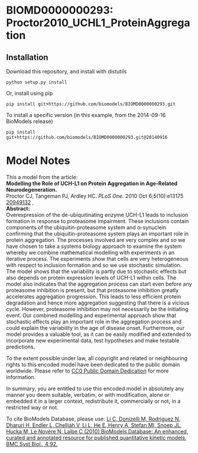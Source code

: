 # BIOMD0000000293: Proctor2010_UCHL1_ProteinAggregation

## Installation

Download this repository, and install with distutils

`python setup.py install`

Or, install using pip

`pip install git+https://github.com/biomodels/BIOMD0000000293.git`

To install a specific version (in this example, from the 2014-09-16 BioModels release)

`pip install git+https://github.com/biomodels/BIOMD0000000293.git@20140916`


# Model Notes


This a model from the article:  
**Modelling the Role of UCH-L1 on Protein Aggregation in Age-Related Neurodegeneration.**   
Proctor CJ, Tangeman PJ, Ardley HC. _PLoS One._ 2010 Oct 6;5(10):e13175
[20949132](http://www.ncbi.nlm.nih.gov/pubmed/20949132) ,  
**Abstract:**   
Overexpression of the de-ubiquitinating enzyme UCH-L1 leads to inclusion
formation in response to proteasome impairment. These inclusions contain
components of the ubiquitin-proteasome system and α-synuclein confirming that
the ubiquitin-proteasome system plays an important role in protein
aggregation. The processes involved are very complex and so we have chosen to
take a systems biology approach to examine the system whereby we combine
mathematical modelling with experiments in an iterative process. The
experiments show that cells are very heterogeneous with respect to inclusion
formation and so we use stochastic simulation. The model shows that the
variability is partly due to stochastic effects but also depends on protein
expression levels of UCH-L1 within cells. The model also indicates that the
aggregation process can start even before any proteasome inhibition is
present, but that proteasome inhibition greatly accelerates aggregation
progression. This leads to less efficient protein degradation and hence more
aggregation suggesting that there is a vicious cycle. However, proteasome
inhibition may not necessarily be the initiating event. Our combined modelling
and experimental approach show that stochastic effects play an important role
in the aggregation process and could explain the variability in the age of
disease onset. Furthermore, our model provides a valuable tool, as it can be
easily modified and extended to incorporate new experimental data, test
hypotheses and make testable predictions.

  

To the extent possible under law, all copyright and related or neighbouring
rights to this encoded model have been dedicated to the public domain
worldwide. Please refer to [CC0 Public Domain
Dedication](http://creativecommons.org/publicdomain/zero/1.0/) for more
information.

In summary, you are entitled to use this encoded model in absolutely any
manner you deem suitable, verbatim, or with modification, alone or embedded it
in a larger context, redistribute it, commercially or not, in a restricted way
or not.

  

To cite BioModels Database, please use: [Li C, Donizelli M, Rodriguez N,
Dharuri H, Endler L, Chelliah V, Li L, He E, Henry A, Stefan MI, Snoep JL,
Hucka M, Le Novère N, Laibe C (2010) BioModels Database: An enhanced, curated
and annotated resource for published quantitative kinetic models. BMC Syst
Biol., 4:92.](http://www.ncbi.nlm.nih.gov/pubmed/20587024)


